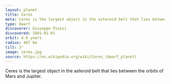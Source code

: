 ```yaml
---
layout: planet
title: Ceres
meta: Ceres is the largest object in the asteroid belt that lies between the orbits of Mars and Jupiter.
type: dwarf
discoverer: Giuseppe Piazzi
discovered: 1801-01-01
orbit: 4.6 years
radius: 487 km
tilt: 3°
image: ceres.jpg
source: https://en.wikipedia.org/wiki/Ceres_(dwarf_planet)
---
```


Ceres is the largest object in the asteroid belt that lies between the orbits of Mars and Jupiter.